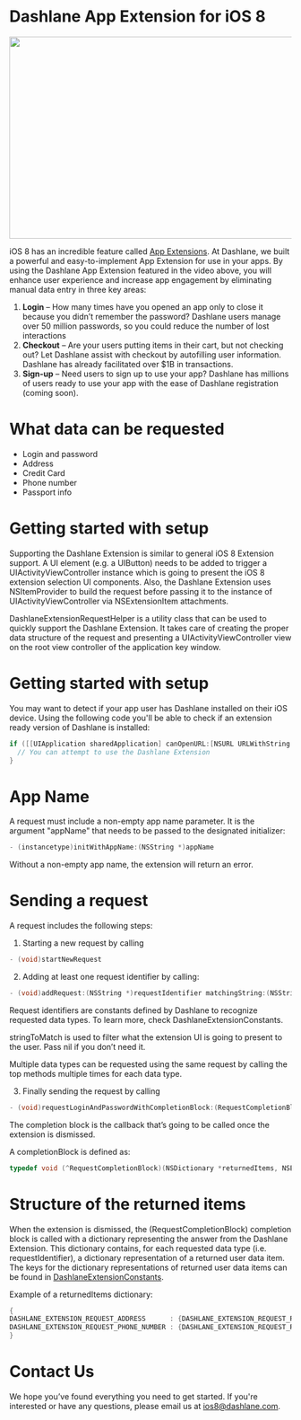 Dashlane App Extension for iOS 8
======================

<a href="https://d38muu3h4xeqr1.cloudfront.net/Dashlane-iOS8.mp4" target="_blank"><img src="https://www.dashlane.com/images/ios8-partners.png" width="640" height="360"></a>

iOS 8 has an incredible feature called [App Extensions](https://developer.apple.com/library/ios/documentation/General/Conceptual/ExtensibilityPG/index.html). At Dashlane, we built a powerful and easy-to-implement App Extension for use in your apps. By using the Dashlane App Extension featured in the video above, you will enhance user experience and increase app engagement by eliminating manual data entry in three key areas:

1. **Login** – How many times have you opened an app only to close it because you didn’t remember the password? Dashlane users manage over 50 million passwords, so you could reduce the number of lost interactions
2. **Checkout** – Are your users putting items in their cart, but not checking out? Let Dashlane assist with checkout by autofilling user information. Dashlane has already facilitated over $1B in transactions.
3. **Sign-up** – Need users to sign up to use your app? Dashlane has millions of users ready to use your app with the ease of Dashlane registration (coming soon).

What data can be requested
======================
* Login and password
* Address
* Credit Card
* Phone number
* Passport info

Getting started with setup
======================
Supporting the Dashlane Extension is similar to general iOS 8 Extension support. A UI element (e.g. a UIButton) needs to be added to trigger a UIActivityViewController instance which is going to present the iOS 8 extension selection UI components. Also, the Dashlane Extension uses NSItemProvider to build the request before passing it to the instance of UIActivityViewController via NSExtensionItem attachments.

DashlaneExtensionRequestHelper is a utility class that can be used to quickly support the Dashlane Extension. It takes care of creating the proper data structure of the request and presenting a UIActivityViewController view on the root view controller of the application key window.

Getting started with setup
======================
You may want to detect if your app user has Dashlane installed on their iOS device. Using the following code you'll be able to check if an extension ready version of Dashlane is installed:

```objective-c
if ([[UIApplication sharedApplication] canOpenURL:[NSURL URLWithString:@"dashlane-ext://"]) { 
  // You can attempt to use the Dashlane Extension
}
```

App Name
======================
A request must include a non-empty app name parameter. It is the argument "appName" that needs to be passed to the designated initializer:

```objective-c
- (instancetype)initWithAppName:(NSString *)appName
```

Without a non-empty app name, the extension will return an error.

Sending a request
======================
A request includes the following steps:

1. Starting a new request by calling

```objective-c
- (void)startNewRequest
```

2. Adding at least one request identifier by calling:

```objective-c
- (void)addRequest:(NSString *)requestIdentifier matchingString:(NSString *)stringToMatch
```

Request identifiers are constants defined by Dashlane to recognize requested data types. To learn more, check DashlaneExtensionConstants.

stringToMatch is used to filter what the extension UI is going to present to the user. Pass nil if you don’t need it.

Multiple data types can be requested using the same request by calling the top methods multiple times for each data type.

3. Finally sending the request by calling

```objective-c
- (void)requestLoginAndPasswordWithCompletionBlock:(RequestCompletionBlock)completionBlock
```

The completion block is the callback that’s going to be called once the extension is dismissed.

A completionBlock is defined as:

```objective-c
typedef void (^RequestCompletionBlock)(NSDictionary *returnedItems, NSError *error);
```

Structure of the returned items
======================
When the extension is dismissed, the (RequestCompletionBlock) completion block is called with a dictionary representing the answer from the Dashlane Extension. This dictionary contains, for each requested data type (i.e. requestIdentifier), a dictionary representation of a returned user data item. The keys for the dictionary representations of returned user data items can be found in [DashlaneExtensionConstants](https://raw.githubusercontent.com/Dashlane/Dashlane-iOS-Extension/master/DashlaneExtensionConstants.h).

Example of a returnedItems dictionary:

```objective-c
{
DASHLANE_EXTENSION_REQUEST_ADDRESS      : {DASHLANE_EXTENSION_REQUEST_REPLY_LOGIN_KEY: @“a login”, DASHLANE_EXTENSION_REQUEST_REPLY_PASSWORD_KEY : @“a password"},
DASHLANE_EXTENSION_REQUEST_PHONE_NUMBER : {DASHLANE_EXTENSION_REQUEST_REPLY_PHONE_NUMBER_KEY: @“a phone number"}
}
```

Contact Us
======================
We hope you’ve found everything you need to get started. If you're interested or have any questions, please email us at ios8@dashlane.com.
